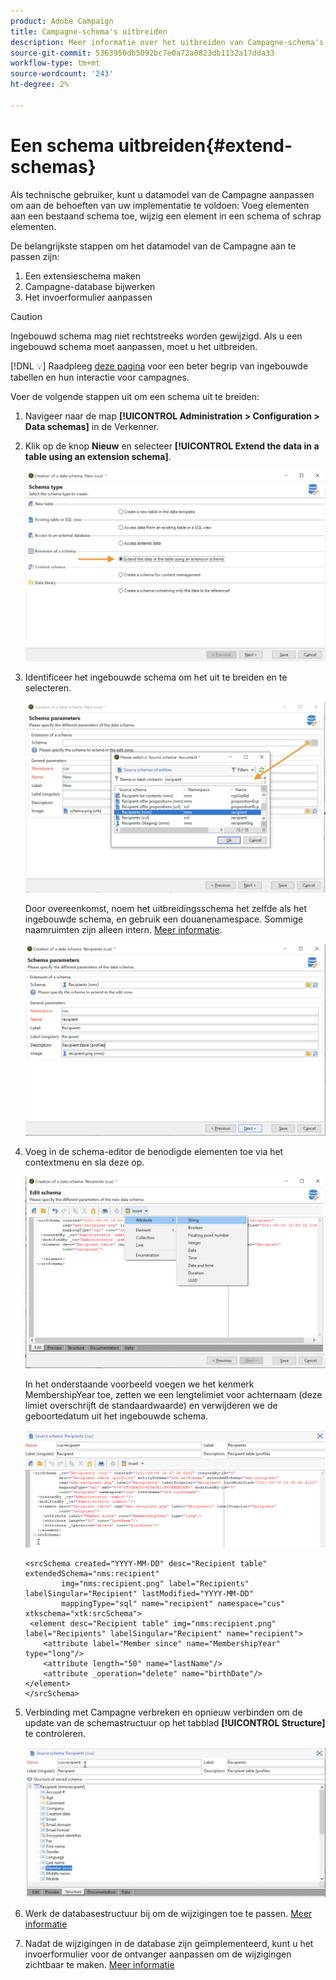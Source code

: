 ```yaml
---
product: Adobe Campaign
title: Campagne-schema's uitbreiden
description: Meer informatie over het uitbreiden van Campagne-schema's
source-git-commit: 5363950db5092bc7e0a72a0823db1132a17dda33
workflow-type: tm+mt
source-wordcount: '243'
ht-degree: 2%

---
```


# Een schema uitbreiden{#extend-schemas}

Als technische gebruiker, kunt u datamodel van de Campagne aanpassen om aan de behoeften van uw implementatie te voldoen: Voeg elementen aan een bestaand schema toe, wijzig een element in een schema of schrap elementen.

De belangrijkste stappen om het datamodel van de Campagne aan te passen zijn:

1. Een extensieschema maken
1. Campagne-database bijwerken
1. Het invoerformulier aanpassen

>[!CAUTION]
>Ingebouwd schema mag niet rechtstreeks worden gewijzigd. Als u een ingebouwd schema moet aanpassen, moet u het uitbreiden.

[!DNL :bulb:] Raadpleeg  [deze pagina](datamodel.md) voor een beter begrip van ingebouwde tabellen en hun interactie voor campagnes.

Voer de volgende stappen uit om een schema uit te breiden:

1. Navigeer naar de map **[!UICONTROL Administration > Configuration > Data schemas]** in de Verkenner.
1. Klik op de knop **Nieuw** en selecteer **[!UICONTROL Extend the data in a table using an extension schema]**.

   ![](assets/extend-schema-option.png)

1. Identificeer het ingebouwde schema om het uit te breiden en te selecteren.

   ![](assets/extend-schema-select.png)

   Door overeenkomst, noem het uitbreidingsschema het zelfde als het ingebouwde schema, en gebruik een douanenamespace.  Sommige naamruimten zijn alleen intern. [Meer informatie](schemas.md#reserved-namespaces).

   ![](assets/extend-schema-validate.png)

1. Voeg in de schema-editor de benodigde elementen toe via het contextmenu en sla deze op.

   ![](assets/extend-schema-edit.png)

   In het onderstaande voorbeeld voegen we het kenmerk MembershipYear toe, zetten we een lengtelimiet voor achternaam (deze limiet overschrijft de standaardwaarde) en verwijderen we de geboortedatum uit het ingebouwde schema.

   ![](assets/extend-schema-sample.png)

   ```
   <srcSchema created="YYYY-MM-DD" desc="Recipient table" extendedSchema="nms:recipient"
           img="nms:recipient.png" label="Recipients" labelSingular="Recipient" lastModified="YYYY-MM-DD"
           mappingType="sql" name="recipient" namespace="cus" xtkschema="xtk:srcSchema">
    <element desc="Recipient table" img="nms:recipient.png" label="Recipients" labelSingular="Recipient" name="recipient">
       <attribute label="Member since" name="MembershipYear" type="long"/>
       <attribute length="50" name="lastName"/>
       <attribute _operation="delete" name="birthDate"/>
   </element>
   </srcSchema>
   ```

1. Verbinding met Campagne verbreken en opnieuw verbinden om de update van de schemastructuur op het tabblad **[!UICONTROL Structure]** te controleren.

   ![](assets/extend-schema-structure.png)

1. Werk de databasestructuur bij om de wijzigingen toe te passen. [Meer informatie](update-database-structure.md)

1. Nadat de wijzigingen in de database zijn geïmplementeerd, kunt u het invoerformulier voor de ontvanger aanpassen om de wijzigingen zichtbaar te maken. [Meer informatie](forms.md)
